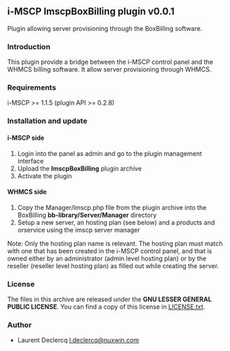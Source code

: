 ## i-MSCP ImscpBoxBilling plugin v0.0.1

Plugin allowing server provisioning through the BoxBilling software.

### Introduction

This plugin provide a bridge between the i-MSCP control panel and the WHMCS
billing software. It allow server provisioning through WHMCS.

### Requirements

  i-MSCP >= 1.1.5 (plugin API >= 0.2.8)

### Installation and update

#### i-MSCP side

1. Login into the panel as admin and go to the plugin management interface
2. Upload the **ImscpBoxBilling** plugin archive
3. Activate the plugin

#### WHMCS side

1. Copy the Manager/Imscp.php file from the plugin archive into the BoxBilling **bb-library/Server/Manager** directory
2. Setup a new server, an hosting plan (see below) and a products and orservice using the imscp server manager

Note: Only the hosting plan name is relevant. The hosting plan must match with one that has been created in the i-MSCP
control panel, and that is owned either by an administrator (admin level hosting plan) or by the reseller (reseller level
hosting plan) as filled out while creating the server.

### License

The files in this archive are released under the **GNU LESSER GENERAL PUBLIC LICENSE**. You can find a copy of this
license in [LICENSE.txt](LICENSE.txt).

### Author

 * Laurent Declercq <l.declercq@nuxwin.com>
